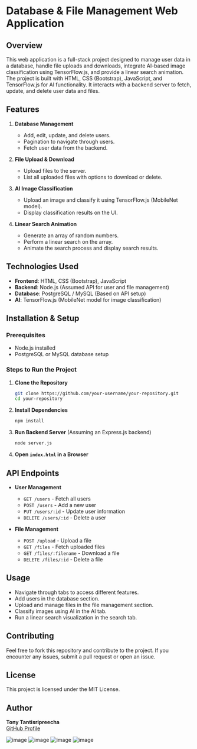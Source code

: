 # Database & File Management Web Application

## Overview
This web application is a full-stack project designed to manage user data in a database, handle file uploads and downloads, integrate AI-based image classification using TensorFlow.js, and provide a linear search animation. The project is built with HTML, CSS (Bootstrap), JavaScript, and TensorFlow.js for AI functionality. It interacts with a backend server to fetch, update, and delete user data and files.

## Features
1. **Database Management**
   - Add, edit, update, and delete users.
   - Pagination to navigate through users.
   - Fetch user data from the backend.

2. **File Upload & Download**
   - Upload files to the server.
   - List all uploaded files with options to download or delete.

3. **AI Image Classification**
   - Upload an image and classify it using TensorFlow.js (MobileNet model).
   - Display classification results on the UI.

4. **Linear Search Animation**
   - Generate an array of random numbers.
   - Perform a linear search on the array.
   - Animate the search process and display search results.

## Technologies Used
- **Frontend**: HTML, CSS (Bootstrap), JavaScript
- **Backend**: Node.js (Assumed API for user and file management)
- **Database**: PostgreSQL / MySQL (Based on API setup)
- **AI**: TensorFlow.js (MobileNet model for image classification)

## Installation & Setup
### Prerequisites
- Node.js installed
- PostgreSQL or MySQL database setup

### Steps to Run the Project
1. **Clone the Repository**
   ```sh
   git clone https://github.com/your-username/your-repository.git
   cd your-repository
   ```

2. **Install Dependencies**
   ```sh
   npm install
   ```

3. **Run Backend Server** (Assuming an Express.js backend)
   ```sh
   node server.js
   ```

4. **Open `index.html` in a Browser**

## API Endpoints
- **User Management**
  - `GET /users` - Fetch all users
  - `POST /users` - Add a new user
  - `PUT /users/:id` - Update user information
  - `DELETE /users/:id` - Delete a user

- **File Management**
  - `POST /upload` - Upload a file
  - `GET /files` - Fetch uploaded files
  - `GET /files/:filename` - Download a file
  - `DELETE /files/:id` - Delete a file

## Usage
- Navigate through tabs to access different features.
- Add users in the database section.
- Upload and manage files in the file management section.
- Classify images using AI in the AI tab.
- Run a linear search visualization in the search tab.

## Contributing
Feel free to fork this repository and contribute to the project. If you encounter any issues, submit a pull request or open an issue.

## License
This project is licensed under the MIT License.

## Author
**Tony Tantisripreecha**  
[GitHub Profile](https://github.com/your-username)

![image](https://github.com/user-attachments/assets/df3e3cb3-6d8b-4f7e-8fca-ed90a2ee013d)
![image](https://github.com/user-attachments/assets/b36443f9-6228-481f-a250-9f3301606f62)
![image](https://github.com/user-attachments/assets/a96f9940-f1ee-4ac4-ab83-e228c811d414)
![image](https://github.com/user-attachments/assets/6da64d9f-b4a6-4543-9e1e-8cbbc7472bd4)


